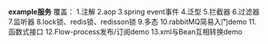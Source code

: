 **example服务**
覆盖：
    1.注解
    2.aop
    3.spring event事件
    4.泛型
    5.拦截器
    6.过滤器
    7.监听器
    8.lock锁、redis锁、redisson锁
    9.多态
    10.rabbitMQ简易入门demo
    11.函数式接口
    12.Flow-process发布/订阅demo
    13.xml与Bean互相转换demo